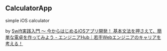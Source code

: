 ## CalculatorApp
simple iOS calculator

by [Swift実践入門 〜 今からはじめるiOSアプリ開発！ 基本文法を押さえて、簡単な電卓を作ってみよう - エンジニアHub｜若手Webエンジニアのキャリアを考える！](https://employment.en-japan.com/engineerhub/entry/2017/05/25/110000)
